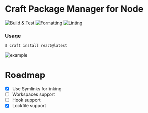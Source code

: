 # Craft Package Manager for Node

[![Build & Test](https://github.com/shahen94/craft/actions/workflows/build_and_test.yml/badge.svg)](https://github.com/shahen94/craft/actions/workflows/build_and_test.yml)
[![Formatting](https://github.com/shahen94/craft/actions/workflows/check_format.yml/badge.svg)](https://github.com/shahen94/craft/actions/workflows/check_format.yml)
[![Linting](https://github.com/shahen94/craft/actions/workflows/lint.yml/badge.svg?branch=main)](https://github.com/shahen94/craft/actions/workflows/lint.yml)

### Usage
```sh
$ craft install react@latest
```

![example](https://github.com/shahen94/craft/assets/13334788/2f721425-7e7d-4892-83b3-3cfe6133fe7c)

# Roadmap
- [x] Use Symlinks for linking
- [ ] Workspaces support
- [ ] Hook support
- [x] Lockfile support
